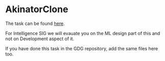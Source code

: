# AkinatorClone

The task can be found [here](https://github.com/WebClub-NITK/GDG-NITK-Recruitments-2025/blob/main/Standalone%20Tasks/AkinatorClone.md).

For Intelligence SIG we will evauate you on the ML design part of this and not on Development aspect of it. 

If you have done this task in the GDG repository, add the same files here too.